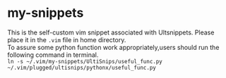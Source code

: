 # my-snippets
This is the self-custom vim snippet associated with Ultsnippets. Please place it in the `.vim` file in home directory. <br>
To assure some python function work appropriately,users should run the following command in terminal.<br>
`ln -s ~/.vim/my-snippets/UltiSnips/useful_func.py ~/.vim/plugged/ultisnips/pythonx/useful_func.py`
